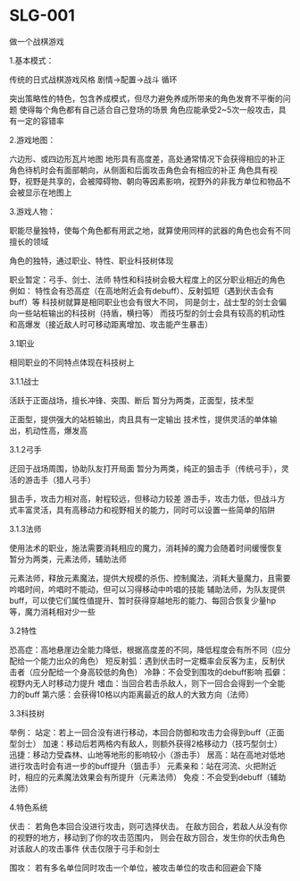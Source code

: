 # SLG-001
做一个战棋游戏

1.基本模式：

传统的日式战棋游戏风格
剧情->配置->战斗  循环

突出策略性的特色，包含养成模式，但尽力避免养成所带来的角色发育不平衡的问题
使得每个角色都有自己适合自己登场的场景
角色应能承受2~5次一般攻击，具有一定的容错率

2.游戏地图：

六边形、或四边形瓦片地图
地形具有高度差，高处通常情况下会获得相应的补正
角色待机时会有面部朝向，从侧面和后面攻击角色会有相应的补正
角色具有视野，视野是共享的，会被障碍物、朝向等因素影响，视野外的非我方单位和物品不会被显示在地图上

3.游戏人物：

职能尽量独特，使每个角色都有用武之地，就算使用同样的武器的角色也会有不同擅长的领域

角色的独特，通过职业、特性、职业科技树体现

职业暂定：弓手、剑士、法师
特性和科技树会极大程度上的区分职业相近的角色
例如：
特性会有恐高症（在高地附近会有debuff）、反射弧短（遇到伏击会有buff）等
科技树就算是相同职业也会有很大不同，
同是剑士，战士型的剑士会偏向一些站桩输出的科技树（持盾，横扫等）
而技巧型的剑士会具有较高的机动性和高爆发（接近敌人时可移动距离增加、攻击能产生暴击）

3.1职业

相同职业的不同特点体现在科技树上

3.1.1战士

活跃于正面战场，擅长冲锋、突围、断后
暂分为两类，正面型，技术型

正面型，提供强大的站桩输出，肉且具有一定输出
技术性，提供灵活的单体输出，机动性高，爆发高

3.1.2弓手

迂回于战场周围，协助队友打开局面
暂分为两类，纯正的狙击手（传统弓手），灵活的游击手（猎人弓手）

狙击手，攻击力相对高，射程较远，但移动力较差
游击手，攻击力低，但战斗方式丰富灵活，具有高移动力和视野相关的能力，同时可以设置一些简单的陷阱

3.1.3法师

使用法术的职业，施法需要消耗相应的魔力，消耗掉的魔力会随着时间缓慢恢复
暂分为两类，元素法师，辅助法师

元素法师，释放元素魔法，提供大规模的杀伤、控制魔法，消耗大量魔力，且需要吟唱时间，吟唱时不能动，但可以习得移动中吟唱的技能
辅助法师，为队友提供buff，可以使它们属性值提升、暂时获得穿越地形的能力、每回合恢复少量hp等，魔力消耗相对少一些

3.2特性

恐高症：高地悬崖边全能力降低，根据高度差的不同，降低程度会有所不同（应分配给一个能力出众的角色）
短反射弧：遇到伏击时一定概率会反客为主，反制伏击者（应分配给一个身高较低的角色）
冷静：不会受到围攻的debuff影响
孤僻：视野内无人时移动力提升
嗜血：当回合若击杀敌人，则下一回合会得到一个全能力的buff
第六感：会获得10格以内距离最近的敌人的大致方向（法师）


3.3科技树

举例：
站定：若上一回合没有进行移动，本回合防御和攻击力会得到buff（正面型剑士）
加速：移动后若两格内有敌人，则额外获得2格移动力（技巧型剑士）
迅捷：移动力受森林、山地等地形的影响较小（游击手）
居高：站在高地对低地进行攻击时会有进一步的buff提升（狙击手）
元素亲和：站在河流、火把附近时，相应的元素魔法效果会有所提升（元素法师）
免疫：不会受到debuff（辅助法师）

4.特色系统

伏击：
若角色本回合没进行攻击，则可选择伏击。
在敌方回合，若敌人从没有你的视野的地方，移动到了你的攻击范围内，
则会在敌方回合，发生你的伏击角色对该敌人的攻击事件
伏击仅限于弓手和剑士

围攻：
若有多名单位同时攻击一个单位，被攻击单位的攻击和回避会下降
